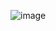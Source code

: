 ![image](https://user-images.githubusercontent.com/90614890/173206157-5fbbe7c9-48f4-444d-8585-e61c5dcfbc9c.png)
